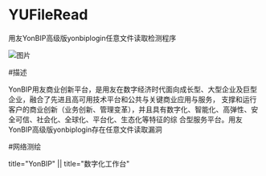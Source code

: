 # YUFileRead
用友YonBIP高级版yonbiplogin任意文件读取检测程序


![图片](https://github.com/user-attachments/assets/055e134e-41a9-4699-ac2c-6819a0314240)

#描述

YonBIP用友商业创新平台，是用友在数字经济时代面向成长型、大型企业及巨型企业，融合了先进且高可用技术平台和公共与关键商业应用与服务，
支撑和运行客户的商业创新（业务创新、管理变革），并且具有数字化、智能化、高弹性、安全可信、社会化、全球化、平台化、生态化等特征的综
合型服务平台。用友YonBIP高级版yonbiplogin存在任意文件读取漏洞

#网络测绘

title="YonBIP" || title="数字化工作台"

